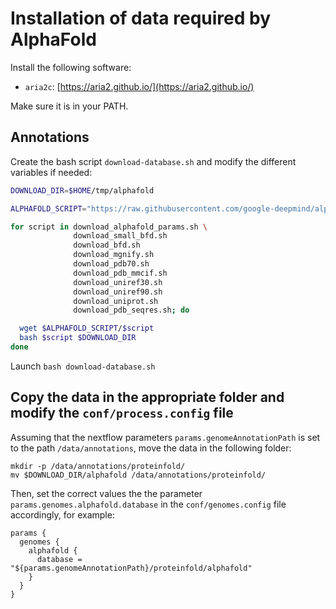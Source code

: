 # Installation of data required by AlphaFold

Install the following software:

- `aria2c`: [https://aria2.github.io/](https://aria2.github.io/)

Make sure it is in your PATH.


## Annotations


Create the bash script `download-database.sh` and modify the different variables if needed:


```bash
DOWNLOAD_DIR=$HOME/tmp/alphafold

ALPHAFOLD_SCRIPT="https://raw.githubusercontent.com/google-deepmind/alphafold/refs/tags/v2.3.2/scripts"

for script in download_alphafold_params.sh \
              download_small_bfd.sh
              download_bfd.sh
              download_mgnify.sh
              download_pdb70.sh
              download_pdb_mmcif.sh
              download_uniref30.sh
              download_uniref90.sh
              download_uniprot.sh
              download_pdb_seqres.sh; do

  wget $ALPHAFOLD_SCRIPT/$script
  bash $script $DOWNLOAD_DIR
done

```

Launch `bash download-database.sh`


## Copy the data in the appropriate folder and modify the `conf/process.config` file

Assuming that the nextflow parameters `params.genomeAnnotationPath` is set to the path  `/data/annotations`, move the data in the following folder:

```
mkdir -p /data/annotations/proteinfold/
mv $DOWNLOAD_DIR/alphafold /data/annotations/proteinfold/
```

Then, set the correct values the the parameter `params.genomes.alphafold.database` in the `conf/genomes.config` file accordingly, for example:

```
params {
  genomes {
    alphafold {
      database = "${params.genomeAnnotationPath}/proteinfold/alphafold"
    }
  }
}
```
